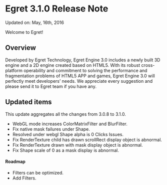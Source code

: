 Egret 3.1.0 Release Note
===============================


Updated on: May, 16th, 2016


Welcome to Egret!

## Overview

Developed by Egret Technology, Egret Engine 3.0 includes a newly built 3D engine and a 2D engine created based on HTML5. With its robust cross-platform operability and commitment to solving the performance and fragmentation problems of HTML5 APP and games, Egret Engine 3.0 will perfectly meet developers’ needs. We appreciate every suggestion and please send it to Egret team if you have any.

## Updated items

This update aggregates all the changes from 3.0.8 to 3.1.0.

* WebGL mode increases ColorMatrixFilter and BlurFilter.
* Fix native mask failures under Shape.
* Resolved under webgl Shape alpha is 0 Clicks Issues.
* Fix RenderTexture child has drawn scrollRect display object is abnormal.
* Fix RenderTexture drawn with mask display object is abnormal.
* Fix Shape scale of 0 as a mask display is abnormal.


#### Roadmap
* Filters can be optimized.
* Add Filters.